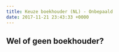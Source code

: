 ```yaml
---
title: Keuze boekhouder (NL) - Onbepaald
date: 2017-11-21 23:43:33 +0000
---
```

## Wel of geen boekhouder?